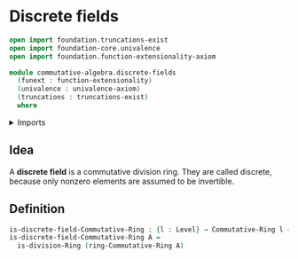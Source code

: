 # Discrete fields

```agda
open import foundation.truncations-exist
open import foundation-core.univalence
open import foundation.function-extensionality-axiom

module commutative-algebra.discrete-fields
  (funext : function-extensionality)
  (univalence : univalence-axiom)
  (truncations : truncations-exist)
  where
```

<details><summary>Imports</summary>

```agda
open import commutative-algebra.commutative-rings funext univalence truncations

open import foundation.universe-levels

open import ring-theory.division-rings funext univalence truncations
```

</details>

## Idea

A **discrete field** is a commutative division ring. They are called discrete,
because only nonzero elements are assumed to be invertible.

## Definition

```agda
is-discrete-field-Commutative-Ring : {l : Level} → Commutative-Ring l → UU l
is-discrete-field-Commutative-Ring A =
  is-division-Ring (ring-Commutative-Ring A)
```
